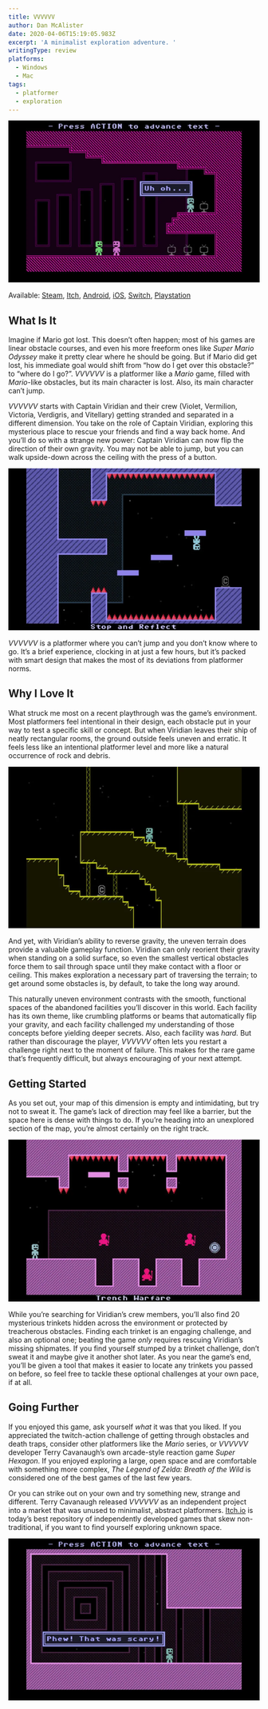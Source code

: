 ```yaml
---
title: VVVVVV
author: Dan McAlister
date: 2020-04-06T15:19:05.983Z
excerpt: 'A minimalist exploration adventure. '
writingType: review
platforms: 
  - Windows
  - Mac
tags:
  - platformer
  - exploration
---
```

![Image of Viridian's crew on the ship. One says "Uh oh."](/static/img/uh-oh-high.webp)

Available: [Steam](https://store.steampowered.com/app/70300/VVVVVV/), [Itch](https://terrycavanagh.itch.io/vvvvvv), [Android](https://play.google.com/store/apps/details?id=air.com.distractionware.vvvvvvmobile&hl=en_US), [iOS](https://apps.apple.com/us/app/vvvvvv/id880645949), [Switch](https://www.nintendo.com/games/detail/vvvvvv-switch/), [Playstation](https://www.playstation.com/en-us/games/vvvvvv-ps4/)

## What Is It

Imagine if Mario got lost. This doesn’t often happen; most of his games are linear obstacle courses, and even his more freeform ones like *Super Mario Odyssey* make it pretty clear where he should be going. But if Mario did get lost, his immediate goal would shift from “how do I get over this obstacle?” to “where do I go?”. *VVVVVV* is a platformer like a *Mario* game, filled with *Mario*-like obstacles, but its main character is lost. Also, its main character can’t jump. 

*VVVVVV* starts with Captain Viridian and their crew (Violet, Vermilion, Victoria, Verdigris, and Vitellary) getting stranded and separated in a different dimension. You take on the role of Captain Viridian, exploring this mysterious place to rescue your friends and find a way back home. And you’ll do so with a strange new power: Captain Viridian can now flip the direction of their own gravity. You may not be able to jump, but you can walk upside-down across the ceiling with the press of a button.  

![Image of Viridian standing on a platform upside-down, surrounded by spikes. ](/static/img/stairs-high.webp)

*VVVVVV* is a platformer where you can’t jump and you don’t know where to go. It’s a brief experience, clocking in at just a few hours, but it’s packed with smart design that makes the most of its deviations from platformer norms. 

## Why I Love It

What struck me most on a recent playthrough was the game’s environment. Most platformers feel intentional in their design, each obstacle put in your way to test a specific skill or concept. But when Viridian leaves their ship of neatly rectangular rooms, the ground outside feels uneven and erratic. It feels less like an intentional platformer level and more like a natural occurrence of rock and debris. 

![Image of Viridian standing on a pixelated rock formation. ](/static/img/cave-entrance-high.webp)

And yet, with Viridian’s ability to reverse gravity, the uneven terrain does provide a valuable gameplay function. Viridian can only reorient their gravity when standing on a solid surface, so even the smallest vertical obstacles force them to sail through space until they make contact with a floor or ceiling. This makes exploration a necessary part of traversing the terrain; to get around some obstacles is, by default, to take the long way around. 

This naturally uneven environment contrasts with the smooth, functional spaces of the abandoned facilities you’ll discover in this world. Each facility has its own theme, like crumbling platforms or beams that automatically flip your gravity, and each facility challenged my understanding of those concepts before yielding deeper secrets. Also, each facility was *hard.* But rather than discourage the player, *VVVVVV* often lets you restart a challenge right next to the moment of failure. This makes for the rare game that’s frequently difficult, but always encouraging of your next attempt. 

## Getting Started

As you set out, your map of this dimension is empty and intimidating, but try not to sweat it. The game’s lack of direction may feel like a barrier, but the space here is dense with things to do. If you’re heading into an unexplored section of the map, you’re almost certainly on the right track. 

![Image of a trinket blocked by enemies and spikes. ](/static/img/3-guards-high.webp)

While you’re searching for Viridian’s crew members, you’ll also find 20 mysterious trinkets hidden across the environment or protected by treacherous obstacles. Finding each trinket is an engaging challenge, and also an optional one; beating the game *only* requires rescuing Viridian’s missing shipmates. If you find yourself stumped by a trinket challenge, don’t sweat it and maybe give it another shot later. As you near the game’s end, you’ll be given a tool that makes it easier to locate any trinkets you passed on before, so feel free to tackle these optional challenges at your own pace, if at all. 

## Going Further

If you enjoyed this game, ask yourself *what* it was that you liked. If you appreciated the twitch-action challenge of getting through obstacles and death traps, consider other platformers like the *Mario* series, or *VVVVVV* developer Terry Cavanaugh’s own arcade-style reaction game *Super Hexagon*. If you enjoyed exploring a large, open space and are comfortable with something more complex, *The Legend of Zelda: Breath of the Wild* is considered one of the best games of the last few years. 

Or you can strike out on your own and try something new, strange and different. Terry Cavanaugh released *VVVVVV* as an independent project into a market that was unused to minimalist, abstract platformers. [Itch.io](https://www.itch.io) is today’s best repository of independently developed games that skew non-traditional, if you want to find yourself exploring unknown space. 

![Image of Viridian saying "Phew! That was scary!"](/static/img/scary-high.webp)
